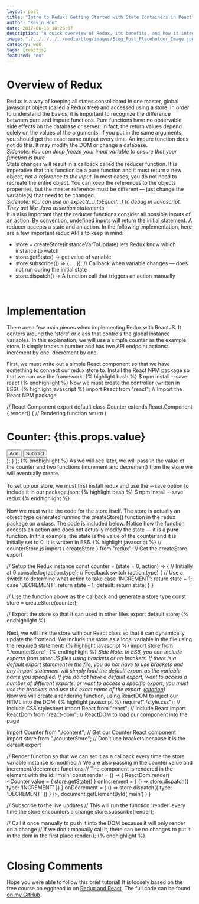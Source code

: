 ```yaml
---
layout: post
title: "Intro to Redux: Getting Started with State Containers in React"
author: "Kevin Hou"
date: 2017-06-13 10:26:07
description: "A quick overview of Redux, its benefits, and how it integrates with React"
image: "./../../../../media/blog/images/Blog_Post_Placeholder_Image.jpg"
category: web
tags: [reactjs]
featured: "no"
---
```

# Overview of Redux
Redux is a way of keeping all states consolidated in one master, global javascript object (called a Redux tree) and accessed using a store. In order to understand the basics, it is important to recognize the difference between pure and impure functions. Pure functions have no observable side effects on the database or server; in fact, the return values depend solely on the values of the arguments. If you put in the same arguments, you should get the exact same output every time. An impure function does not do this. It may modify the DOM or change a database.<br>
*Sidenote: You can deep freeze your input variable to ensure that your function is pure*
<br class="post-line-break">
State changes will result in a callback called the reducer function. It is imperative that this function be a pure function and it must return a new object, _not a reference to the input_. In most cases, you do not need to recreate the entire object. You can keep the references to the objects properties, but the master reference must be different — just change the variable(s) that need to be changed.<br>
*Sidenote: You can use an expect(...).toEqual(...) to debug in Javascript. They act like Java assertion statements*
<br class="post-line-break">
It is also important that the reducer functions consider all possible inputs of an action. By convention, undefined inputs will return the initial statement. A reducer accepts a state and an action. In the following implementation, here are a few important redux API's to keep in mind:
* store = createStore(instanceVarToUpdate) lets Redux know which instance to watch
* store.getState() → get value of variable
* store.subscribe(() => { … }); // Callback when variable changes — does not run during the initial state
* store.dispatch() → A function call that triggers an action manually
<br class="post-line-break">

# Implementation
There are a few main pieces when implementing Redux with ReactJS. It centers around the 'store' or class that controls the global instance variables. In this explanation, we will use a simple counter as the example store. It simply tracks a number and has two API endpoint actions: increment by one, decrement by one.

First, we must write out a simple React component so that we have something to connect our redux store to. Install the React NPM package so that we can use the framework.
{% highlight bash %}
$ npm install --save react
{% endhighlight %}
Now we must create the controller (written in ES6).
{% highlight javascript %}
import React from "react"; // Import the React NPM package

// React Component
export default class Counter extends React.Component {
  render() { // Rendering function
    return (
      <div>
        <h1>Counter: {this.props.value}</h1>
        <button onClick={this.props.onIncrement}>Add</button>
        <button onClick={this.props.onDecrement}>Subtract</button>
      </div>
    );
  }
};
{% endhighlight %}
As we will see later, we will pass in the value of the counter and two functions (increment and decrement) from the store we will eventually create.
<br class="post-line-break">
<br class="post-line-break">
To set up our store, we must first install redux and use the --save option to include it in our package.json:
{% highlight bash %}
$ npm install --save redux
{% endhighlight %}
<br class="post-line-break">
<br class="post-line-break">
Now we must write the code for the store itself. The store is actually an object type generated running the createStore() function in the redux package on a class. The code is included below. Notice how the function accepts an action and does not actually modify the state — it is a **pure** function. In this example, the state is the value of the counter and it is initially set to 0. It is written in ES6.
{% highlight javascript %}
// counterStore.js
import { createStore } from "redux"; // Get the createStore export

// Setup the Redux instance
const counter = (state = 0, action) => { // Initially at 0
  console.log(action.type); // Feedback
  switch (action.type) { // Use a switch to determine what action to take
    case 'INCREMENT':
      return state + 1;
    case 'DECREMENT':
      return state - 1;
    default:
      return state;
  }
}

// Use the function above as the callback and generate a store type
const store = createStore(counter);

// Export the store so that it can used in other files
export default store;
{% endhighlight %}
<br class="post-line-break">
<br class="post-line-break">
Next, we will link the store with our React class so that it can dynamically update the frontend. We include the store as a local variable in the file using the require() statement:
{% highlight javascript %}
import store from "./counterStore";
{% endhighlight %}
_Side Note: In ES6, you can include exports from other JS files using brackets or no brackets. If there is a default export statement in the file, you do not have to use brackets and any import statement will simply load the default export as the variable name you specified. If you do not have a default export, want to access a number of different exports, or want to access a specific export, you must use the brackets and use the exact name of the export. ([citation](https://stackoverflow.com/questions/36795819/when-should-i-use-curly-braces-for-es6-import/36796281))_
<br class="post-line-break">
Now we will create a rendering function, using ReactDOM to inject our HTML into the DOM.
{% highlight javascript %}
require("./style.css"); // Include CSS stylesheet
import React from "react"; // Include React
import ReactDom from "react-dom"; // ReactDOM to load our component into the page

import Counter from "./content"; // Get our Counter React component
import store from "./counterStore"; // Don't use brackets because it is the default export

// Render function so that we can set it as a callback every time the store variable instance is modified
// We are also passing in the counter value and increment/decrement functions
// The component is rendered in the element with the id: 'main'
const render = () => {
  ReactDom.render(
    <Counter
      value = { store.getState() }
      onIncrement = { () =>
        store.dispatch({ type: 'INCREMENT' })
      }
      onDecrement = { () =>
        store.dispatch({ type: 'DECREMENT' })
      }
      />,
    document.getElementById('main')
  )
}

// Subscribe to the live updates
// This will run the function 'render' every time the store encounters a change
store.subscribe(render);

// Call it once manually to push it into the DOM because it will only render on a change
// If we don't manually call it, there can be no changes to put it in the dom in the first place
render();
{% endhighlight %}
<br class="post-line-break">
<br class="post-line-break">
# Closing Comments
Hope you were able to follow this brief tutorial! It is loosely based on the free course on egghead.io on <a href="http://webpack.github.io/docs/tutorials/getting-started/" target="\_blank">Redux and React</a>. The full code can be found <a href="https://github.com/khou22/NodeJSPractice/tree/master/Redux" target="\_blank">on my GitHub</a>.
